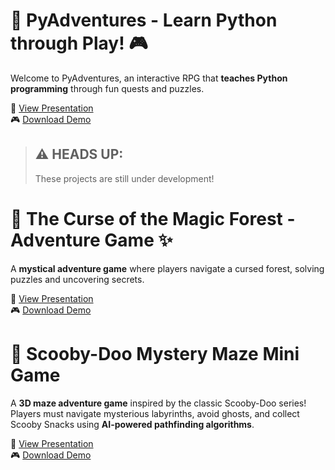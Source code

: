 # 🐍 PyAdventures - Learn Python through Play! 🎮
Welcome to PyAdventures, an interactive RPG that **teaches Python programming** through fun quests and puzzles.

📂 [View Presentation](./Presentation/PyAdventures_Presentation.pdf)  
🎮 [Download Demo](./Demo/PyAdventures_Demo.zip)  

> ## ⚠️ **HEADS UP:**
> These projects are still under development!



# 🌲 The Curse of the Magic Forest - Adventure Game ✨
A **mystical adventure game** where players navigate a cursed forest, solving puzzles and uncovering secrets.

📂 [View Presentation](https://github.com/LyubomiraDimitrova-dev/Lyubomira-Portfolio/raw/main/The-Curse-of-the-Magic-Forest/Presentation/The_Curse_of_The_Magic_Forest_Final.pptx)             
🎮 [Download Demo](./Demo/Magic_Forest_Demo.zip)  


# 🐶 Scooby-Doo Mystery Maze Mini Game 
A **3D maze adventure game** inspired by the classic Scooby-Doo series! Players must navigate mysterious labyrinths, avoid ghosts, and collect Scooby Snacks using **AI-powered pathfinding algorithms**.

📂 [View Presentation](.Scooby-Doo-Mystery-Maze-Presentation/Scooby-Doo_Mystery_Maze_Presentation.pdf)  
🎮 [Download Demo](./Demo/Scooby-Doo_Mystery_Maze_Demo.zip)  
